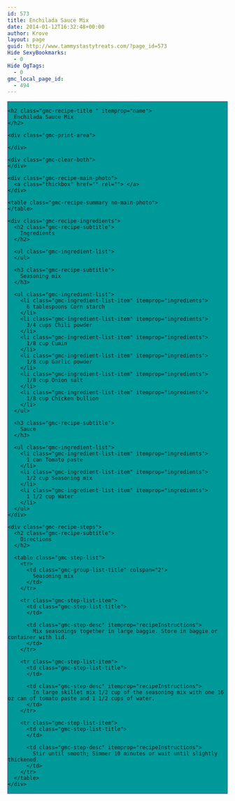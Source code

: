 ```yaml
---
id: 573
title: Enchilada Sauce Mix
date: 2014-01-12T16:32:48+00:00
author: Krove
layout: page
guid: http://www.tammystastytreats.com/?page_id=573
Hide SexyBookmarks:
  - 0
Hide OgTags:
  - 0
gmc_local_page_id:
  - 494
---
```

<div id="recipes">
  <div class="gmc-recipe" id="gmc-print-494" itemscope itemtype="http://schema.org/Recipe" style="background-color:#009999; border-color:#58528f;border-style:solid;border-width:thin;">
    <meta property="og:site_name" content="https://kreloc.github.io" />
    
    <h2 class="gmc-recipe-title " itemprop="name">
      Enchilada Sauce Mix
    </h2>
    
    <div class="gmc-print-area">
      
    </div>
    
    <div class="gmc-clear-both">
    </div>
    
    <div class="gmc-recipe-main-photo">
      <a class="thickbox" href="" rel=""> </a>
    </div>
    
    <table class="gmc-recipe-summary no-main-photo">
    </table>
    
    <div class="gmc-recipe-ingredients">
      <h2 class="gmc-recipe-subtitle">
        Ingredients
      </h2>
      
      <ul class="gmc-ingredient-list">
      </ul>
      
      <h3 class="gmc-recipe-subtitle">
        Seasoning mix
      </h3>
      
      <ul class="gmc-ingredient-list">
        <li class="gmc-ingredient-list-item" itemprop="ingredients">
          6 tablespoons Corn starch
        </li>
        <li class="gmc-ingredient-list-item" itemprop="ingredients">
          3/4 cups Chili powder
        </li>
        <li class="gmc-ingredient-list-item" itemprop="ingredients">
          1/8 cup Cumin
        </li>
        <li class="gmc-ingredient-list-item" itemprop="ingredients">
          1/8 cup Garlic powder
        </li>
        <li class="gmc-ingredient-list-item" itemprop="ingredients">
          1/8 cup Onion salt
        </li>
        <li class="gmc-ingredient-list-item" itemprop="ingredients">
          1/8 cup Chicken bullion
        </li>
      </ul>
      
      <h3 class="gmc-recipe-subtitle">
        Sauce
      </h3>
      
      <ul class="gmc-ingredient-list">
        <li class="gmc-ingredient-list-item" itemprop="ingredients">
          1 can Tomato paste
        </li>
        <li class="gmc-ingredient-list-item" itemprop="ingredients">
          1/2 cup Seasoning mix
        </li>
        <li class="gmc-ingredient-list-item" itemprop="ingredients">
          1 1/2 cup Water
        </li>
      </ul>
    </div>
    
    <div class="gmc-recipe-steps">
      <h2 class="gmc-recipe-subtitle">
        Directions
      </h2>
      
      <table class="gmc-step-list">
        <tr>
          <td class="gmc-group-list-title" colspan="2">
            Seasoning mix
          </td>
        </tr>
        
        <tr class="gmc-step-list-item">
          <td class="gmc-step-list-title">
          </td>
          
          <td class="gmc-step-desc" itemprop="recipeInstructions">
            Mix seasonings together in large baggie. Store in baggie or container with lid.
          </td>
        </tr>
        
        <tr class="gmc-step-list-item">
          <td class="gmc-step-list-title">
          </td>
          
          <td class="gmc-step-desc" itemprop="recipeInstructions">
            In large skillet mix 1/2 cup of the seasoning mix with one 16 oz can of tomato paste and 1 1/2 cups of water.
          </td>
        </tr>
        
        <tr class="gmc-step-list-item">
          <td class="gmc-step-list-title">
          </td>
          
          <td class="gmc-step-desc" itemprop="recipeInstructions">
            Stir until smooth; Simmer 10 minutes or wait until slightly thickened.
          </td>
        </tr>
      </table>
    </div>
  </div>
</div>